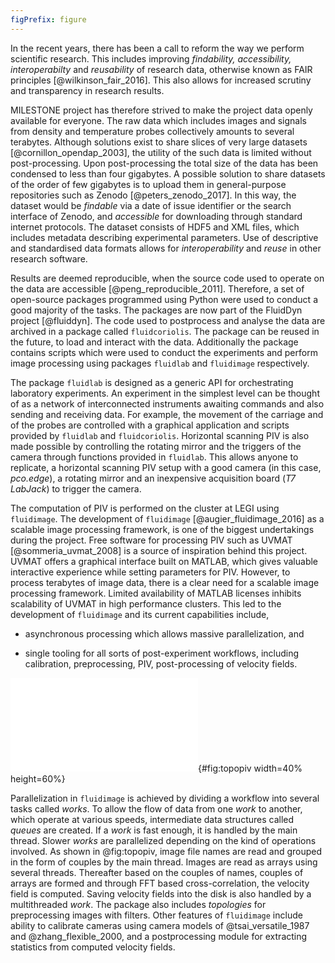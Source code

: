 ```yaml
---
figPrefix: figure
---
```

In the recent years, there has been a call to reform the way we perform
scientific research. This includes improving _findability, accessibility,
interoperabilty_ and _reusability_ of research data, otherwise known as FAIR
principles [@wilkinson_fair_2016]. This also allows for increased scrutiny and
transparency in research results.

MILESTONE project has therefore strived to make the project data openly
available for everyone. The raw data which includes images and signals from
density and temperature probes collectively amounts to several terabytes.
Although solutions exist to share slices of very large datasets
[@cornillon_opendap_2003], the utility of the such data is limited without
post-processing. Upon post-processing the total size of the data has been
condensed to less than four gigabytes. A possible solution to share datasets of
the order of few gigabytes is to upload them in general-purpose repositories
such as Zenodo [@peters_zenodo_2017]. In this way, the dataset would be
_findable_ via a date of issue identifier or the search interface of Zenodo,
and _accessible_ for downloading through standard internet protocols. The
dataset consists of HDF5 and XML files, which includes metadata describing
experimental parameters. Use of descriptive and standardised data formats
allows for _interoperability_ and _reuse_ in other research software.

Results are deemed reproducible, when the source code used to operate on the
data are accessible [@peng_reproducible_2011]. Therefore, a set of
open-source packages programmed using Python were used to conduct a good
majority of the tasks. The packages are now part of the FluidDyn project
[@fluiddyn]. The code used to postprocess and analyse the data are archived in
a package called `fluidcoriolis`. The package can be reused in the future, to
load and interact with the data. Additionally the package contains scripts
which were used to conduct the experiments and perform image processing using
packages `fluidlab` and `fluidimage` respectively.

The package `fluidlab` is designed as a generic API for orchestrating
laboratory experiments. An experiment in the simplest level can be thought of
as a network of interconnected instruments awaiting commands and also sending
and receiving data. For example, the movement of the carriage and of the
probes are controlled with a graphical application and scripts provided
by `fluidlab` and `fluidcoriolis`. Horizontal scanning PIV is also made
possible by controlling the rotating mirror and the triggers of the camera
through functions provided in `fluidlab`. This allows anyone to replicate, a
horizontal scanning PIV setup with a good camera (in this case, _pco.edge_), a
rotating mirror and an inexpensive acquisition board (_T7 LabJack_) to trigger
the camera.

The computation of PIV is performed on the cluster at LEGI using `fluidimage`.
The development of `fluidimage` [@augier_fluidimage_2016] as a scalable image
processing framework, is one of the biggest undertakings during the project.
Free software for processing PIV such as UVMAT [@sommeria_uvmat_2008] is a
source of inspiration behind this project. UVMAT offers a graphical interface
built on MATLAB, which gives valuable interactive experience while setting
parameters for PIV.  However, to process terabytes of image data, there is a
clear need for a scalable image processing framework. Limited availability of
MATLAB licenses inhibits scalability of UVMAT in high performance clusters.
This led to the development of `fluidimage` and its current capabilities
include,

* asynchronous processing which allows massive parallelization, and

* single tooling for all sorts of post-experiment workflows, including
  calibration, preprocessing, PIV, post-processing of velocity fields.

![A flowchart describing PIV computation in `fluidimage`. The oval blocks
signify a _work_ and the rectangles are the _queues_. The black arrows
represent which are handled by the main thread, and are classified as _global_.
A _global_ work can be invoked once (_one shot_) or many times (_multiple
shots_). I/O bound and CPU bound _works_ are shown in green and orange
respectively. Image and velocity arrays are shown as small blue and purple
squares inside the _queues_.](./imgs/topology_piv.pdf){#fig:topopiv
width=40% height=60%}

Parallelization in `fluidimage` is achieved by dividing a workflow into several
tasks called _works_. To allow the flow of data from one _work_ to another,
which operate at various speeds, intermediate data structures called _queues_
are created. If a _work_ is fast enough, it is handled by the main thread.
Slower _works_ are parallelized depending on the kind of operations involved.
As shown in @fig:topopiv, image file names are read and grouped in the form of
couples by the main thread. Images are read as arrays using several threads.
Thereafter based on the couples of names, couples of arrays are formed and
through FFT based cross-correlation, the velocity field is computed. Saving
velocity fields into the disk is also handled by a multithreaded _work_. The
package also includes _topologies_ for preprocessing images with filters. Other
features of `fluidimage` include ability to calibrate cameras using camera
models of @tsai_versatile_1987 and @zhang_flexible_2000, and a
postprocessing module for extracting statistics from computed velocity fields.
